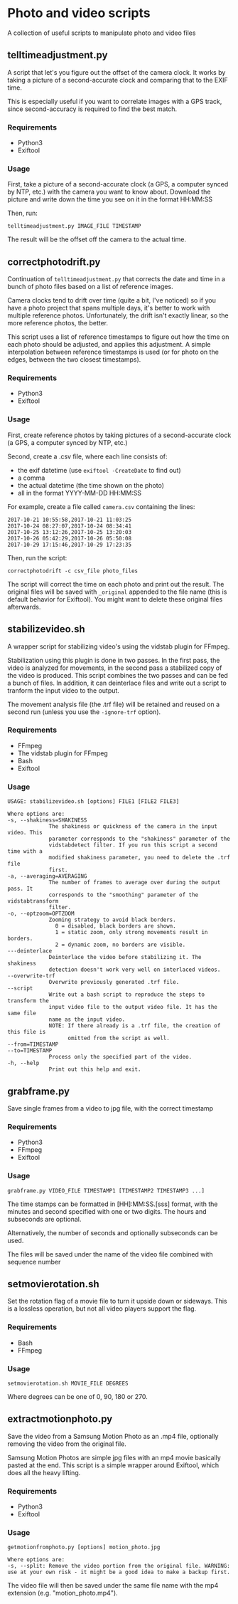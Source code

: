 # Photo and video scripts

A collection of useful scripts to manipulate photo and video files

## telltimeadjustment.py

A script that let's you figure out the offset of the camera clock. It works by taking a picture of a second-accurate clock and comparing that to the EXIF time.

This is especially useful if you want to correlate images with a GPS track, since second-accuracy is required to find the best match.

### Requirements

- Python3
- Exiftool

### Usage

First, take a picture of a second-accurate clock (a GPS, a computer synced by NTP, etc.) with the camera you want to know about. Download the picture and write down the time you see on it in the format HH:MM:SS

Then, run:

    telltimeadjustment.py IMAGE_FILE TIMESTAMP

The result will be the offset off the camera to the actual time.

## correctphotodrift.py

Continuation of ```telltimeadjustment.py``` that corrects the date and time in a bunch of photo files based on a list of reference images.

Camera clocks tend to drift over time (quite a bit, I've noticed) so if you have a photo project that spans multiple days, it's better to work with multiple reference photos. Unfortunately, the drift isn't exactly linear, so the more reference photos, the better.

This script uses a list of reference timestamps to figure out how the time on each photo should be adjusted, and applies this adjustment. A simple interpolation between reference timestamps is used (or for photo on the edges, between the two closest timestamps).

### Requirements

- Python3
- Exiftool

### Usage

First, create reference photos by taking pictures of a second-accurate clock (a GPS, a computer synced by NTP, etc.)

Second, create a .csv file, where each line consists of:

- the exif datetime (use ```exiftool -CreateDate``` to find out)
- a comma
- the actual datetime (the time shown on the photo)
- all in the format YYYY-MM-DD HH:MM:SS

For example, create a file called ```camera.csv``` containing the lines:

    2017-10-21 10:55:58,2017-10-21 11:03:25
    2017-10-24 08:27:07,2017-10-24 08:34:41
    2017-10-25 13:12:26,2017-10-25 13:20:03
    2017-10-26 05:42:29,2017-10-26 05:50:08
    2017-10-29 17:15:46,2017-10-29 17:23:35

Then, run the script:

    correctphotodrift -c csv_file photo_files
    
The script will correct the time on each photo and print out the result. The original files will be saved with ```_original``` appended to the file name (this is default behavior for Exiftool). You might want to delete these original files afterwards.

## stabilizevideo.sh

A wrapper script for stabilizing video's using the vidstab plugin for FFmpeg.

Stabilization using this plugin is done in two passes. In the first pass, the video is analyzed for movements, in the second pass a stabilized copy of the video is produced. This script combines the two passes and can be fed a bunch of files. In addition, it can deinterlace files and write out a script to tranform the input video to the output.

The movement analysis file (the .trf file) will be retained and reused on a second run (unless you use the ```-ignore-trf``` option).

### Requirements

- FFmpeg
- The vidstab plugin for FFmpeg
- Bash
- Exiftool

### Usage

    USAGE: stabilizevideo.sh [options] FILE1 [FILE2 FILE3]

    Where options are:
    -s, --shakiness=SHAKINESS 
                 The shakiness or quickness of the camera in the input video. This
                 parameter corresponds to the "shakiness" parameter of the
                 vidstabdetect filter. If you run this script a second time with a
                 modified shakiness parameter, you need to delete the .trf file 
                 first.
    -a, --averaging=AVERAGING
                 The number of frames to average over during the output pass. It
                 corresponds to the "smoothing" parameter of the vidstabtransform
                 filter.
    -o, --optzoom=OPTZOOM
                 Zooming strategy to avoid black borders.
                   0 = disabled, black borders are shown.
                   1 = static zoom, only strong movements result in borders.
                   2 = dynamic zoom, no borders are visible.
    ---deinterlace
                 Deinterlace the video before stabilizing it. The shakiness
                 detection doesn't work very well on interlaced videos.
    --overwrite-trf
                 Overwrite previously generated .trf file.
    --script
                 Write out a bash script to reproduce the steps to transform the
                 input video file to the output video file. It has the same file  
                 name as the input video.
                 NOTE: If there already is a .trf file, the creation of this file is
                       omitted from the script as well.
    --from=TIMESTAMP
    --to=TIMESTAMP
                 Process only the specified part of the video.
    -h, --help
                 Print out this help and exit.

## grabframe.py

Save single frames from a video to jpg file, with the correct timestamp

### Requirements

- Python3
- FFmpeg
- Exiftool

### Usage

    grabframe.py VIDEO_FILE TIMESTAMP1 [TIMESTAMP2 TIMESTAMP3 ...]
    
The time stamps can be formatted in [HH]:MM:SS.[sss] format, with the minutes and second specified with one or two digits. The hours and subseconds are optional.

Alternatively, the number of seconds and optionally subseconds can be used.

The files will be saved under the name of the video file combined with sequence number

## setmovierotation.sh

Set the rotation flag of a movie file to turn it upside down or sideways. This is a lossless operation, but not all video players support the flag.

### Requirements

- Bash
- FFmpeg

### Usage

    setmovierotation.sh MOVIE_FILE DEGREES

Where degrees can be one of 0, 90, 180 or 270.

## extractmotionphoto.py

Save the video from a Samsung Motion Photo as an .mp4 file, optionally removing the video from the original file.

Samsung Motion Photos are simple jpg files with an mp4 movie basically pasted at the end. This script is a simple wrapper around Exiftool, which does all the heavy lifting.

### Requirements

- Python3
- Exiftool

### Usage

    getmotionfromphoto.py [options] motion_photo.jpg

    Where options are:
    -s, --split: Remove the video portion from the original file. WARNING: use at your own risk - it might be a good idea to make a backup first.

The video file will then be saved under the same file name with the mp4 extension (e.g. "motion_photo.mp4").
